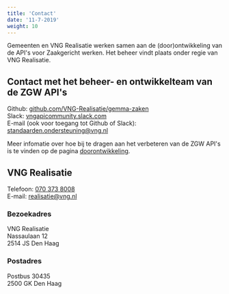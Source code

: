 ```yaml
---
title: 'Contact'
date: '11-7-2019'
weight: 10
---
```


Gemeenten en VNG Realisatie werken samen aan de (door)ontwikkeling van de API's voor Zaakgericht werken. Het beheer vindt plaats onder regie van VNG Realisatie.

## Contact met het beheer- en ontwikkelteam van de ZGW API's
Github: [github.com/VNG-Realisatie/gemma-zaken](https://github.com/VNG-Realisatie/gemma-zaken)  
Slack: [vngapicommunity.slack.com](https://vngapicommunity.slack.com/)  
E-mail (ook voor toegang tot Github of Slack): [standaarden.ondersteuning@vng.nl](mailto:standaarden.ondersteuning@vng.nl)

Meer infomatie over hoe bij te dragen aan het verbeteren van de ZGW API's is te vinden op de pagina [doorontwikkeling](../doorontwikkeling).

## VNG Realisatie
Telefoon: [070 373 8008](tel:0031703738008)  
E-mail: [realisatie@vng.nl](mailto:realisatie@vng.nl)

### Bezoekadres
VNG Realisatie  
Nassaulaan 12  
2514 JS Den Haag

### Postadres
Postbus 30435  
2500 GK Den Haag
